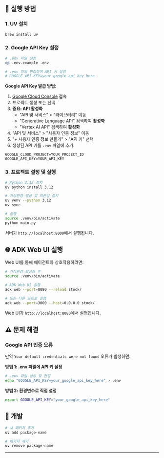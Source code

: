 ## 🚀 실행 방법

### 1. UV 설치

```bash
brew install uv
```

### 2. Google API Key 설정

```bash
# .env 파일 생성
cp .env.example .env

# .env 파일 편집하여 API 키 설정
# GOOGLE_API_KEY=your_google_api_key_here
```

**Google API Key 발급 방법:**

1. [Google Cloud Console](https://console.cloud.google.com/) 접속
2. 프로젝트 생성 또는 선택
3. **중요: API 활성화**
   - "API 및 서비스" > "라이브러리" 이동
   - "Generative Language API" 검색하여 **활성화**
   - "Vertex AI API" 검색하여 **활성화**
4. "API 및 서비스" > "사용자 인증 정보" 이동
5. "+ 사용자 인증 정보 만들기" > "API 키" 선택
6. 생성된 API 키를 `.env` 파일에 추가:

```
GOOGLE_CLOUD_PROJECT=YOUR_PROJECT_ID
GOOGLE_API_KEY=YOUR_API_KEY
```

### 3. 프로젝트 설정 및 실행

```bash
# Python 3.12 설치
uv python install 3.12

# 가상환경 생성 및 의존성 설치
uv venv --python 3.12
uv sync

# 실행
source .venv/bin/activate
python main.py
```

서버가 `http://localhost:8000`에서 실행됩니다.

## 🌐 ADK Web UI 실행

Web UI를 통해 에이전트와 상호작용하려면:

```bash
# 가상환경 활성화 후
source .venv/bin/activate

# ADK Web UI 실행
adk web --port=8080 --reload stock/

# 또는 다른 포트로 실행
adk web --port=3000 --host=0.0.0.0 stock/
```

Web UI가 `http://localhost:8080`에서 실행됩니다.

## ⚠️ 문제 해결

### Google API 인증 오류

만약 `Your default credentials were not found` 오류가 발생하면:

**방법 1: .env 파일에 API 키 설정**

```bash
# .env 파일 생성 및 편집
echo "GOOGLE_API_KEY=your_google_api_key_here" > .env
```

**방법 2: 환경변수로 직접 설정**

```bash
export GOOGLE_API_KEY="your_google_api_key_here"
```

## 🔧 개발

```bash
# 새 패키지 추가
uv add package-name

# 패키지 제거
uv remove package-name
```

---

